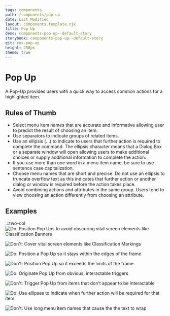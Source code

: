 ```yaml
---
tags: components
path: /components/pop-up
date: Last Modified
layout: components.template.njk
title: Pop Up
demo: components-pop-up--default-story
storybook: components-pop-up--default-story
git: rux-pop-up
height: 250px
theme: true
---
```


# Pop Up

A Pop-Up provides users with a quick way to access common actions for a highlighted item.

## Rules of Thumb

- Select menu item names that are accurate and informative allowing user to predict the result of choosing an item.
- Use separators to indicate groups of related items.
- Use an ellipsis (…) to indicate to users that further action is required to complete the command. The ellipsis character means that a Dialog Box or a separate window will open allowing users to make additional choices or supply additional information to complete the action.
- If you use more than one word in a menu item name, be sure to use sentence case capitalization.
- Choose menu names that are short and precise. Do not use an ellipsis to truncate overflow text as this indicates that further action or another dialog or window is required before the action takes place.
- Avoid combining actions and attributes in the same group. Users tend to view choosing an action differently from choosing an attribute.

## Examples

:::two-col
![Do: Position Pop Ups to avoid obscuring vital screen elements like Classification Banners](/img/components/popup-do-1.png "Do: Position Pop Ups to avoid obscuring vital screen elements like Classification Banners")

![Don't: Cover vital screen elements like Classification Markings](/img/components/popup-dont-1.png "Cover vital screen elements like Classification Markings")

![Do: Position a Pop Up so it stays within the edges of the frame](/img/components/popup-do-2.png "Position a Pop Up so it stays within the edges of the frame")

![Don't: Position Pop Up so it exceeds the limits of the frame](/img/components/popup-dont-2.png "Don't: Position Pop Up so it exceeds the limits of the frame")

![Do: Originate Pop Up from obvious, interactable triggers](/img/components/popup-do-3.png "Do: Originate Pop Up from obvious, interactable triggers")

![Don't: Trigger Pop Up from items that don’t appear to be interactable](/img/components/popup-dont-3.png "Don't: Trigger Pop Up from items that don’t appear to be interactable")

![Do: Use ellipses to indicate when further action will be required for that item](/img/components/popup-do-4.png "Do: Use ellipses to indicate when further action will be required for that item")

![Don't: Use long menu item names that cause the the text to wrap](/img/components/popup-dont-4.png "Don't: Use long menu item names that cause the the text to wrap")
